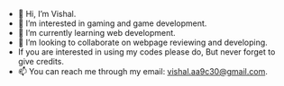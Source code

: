 - 👋 Hi, I’m Vishal.
- 👀 I’m interested in gaming and game development.
- 🌱 I’m currently learning web development.
- 💞️ I’m looking to collaborate on webpage reviewing and developing.
- If you are interested in using my codes please do, But never forget to give credits.
- 📫 You can reach me through my email: vishal.aa9c30@gmail.com.
